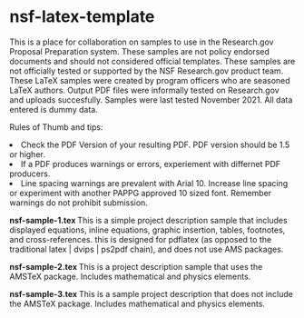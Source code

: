 # nsf-latex-template
This is a place for collaboration on samples to use in the Research.gov Proposal Preparation system.  These samples are not policy endorsed documents and should not considered official templates.  These samples are not officially tested or supported by the NSF Research.gov product team.  These LaTeX samples were created by program officers who are seasoned LaTeX authors.  Output PDF files were informally tested on Research.gov and uploads succesfully. Samples were last tested November 2021. All data entered is dummy data. 

Rules of Thumb and tips:  
<li>Check the PDF Version of your resulting PDF. PDF version should be 1.5 or higher. </li>
<li>If a PDF produces warnings or errors, experiement with differnet PDF producers.</li>
<li>Line spacing warnings are prevalent with Arial 10. Increase line spacing or experiment with another PAPPG approved 10 sized font. Remember warnings do not prohibit submission.  </li>

  
<P>
<P><B>nsf-sample-1.tex </b>This is a simple project description sample that includes displayed equations, inline equations, graphic insertion, tables, footnotes, and cross-references. this is designed for pdflatex (as opposed to the traditional latex | dvips | ps2pdf chain), and does not use AMS packages. 

<B>nsf-sample-2.tex </b> This is a project description sample that uses the AMSTeX package. Includes mathematical and physics elements.

<B>nsf-sample-3.tex </b> This is a sample project description that does not include the AMSTeX package. Includes mathematical and physics elements.
